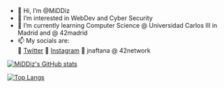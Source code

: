 - 👋 Hi, I’m @MiDDiz
- 👀 I’m interested in WebDev and Cyber Security
- 🌱 I’m currently learning Computer Science @ Universidad Carlos III in Madrid and @ 42madrid
- 📫 My socials are:  
      💙 [Twitter](https://twitter.com/_MiDDiz)
      💓 [Instagram](https://www.instagram.com/its_middiz)
      🖤 jnaftana @ 42network
      

<!---
MiDDiz/MiDDiz is a ✨ special ✨ repository because its `README.md` (this file) appears on your GitHub profile.
You can click the Preview link to take a look at your changes.
--->
[![MiDDiz's GitHub stats](https://github-readme-stats.vercel.app/api?username=MiDDiz&theme=tokyonight&show_icons=true)](https://www.youtube.com/watch?v=dQw4w9WgXcQ)


[![Top Langs](https://github-readme-stats.vercel.app/api/top-langs/?username=MiDDiz&theme=tokyonight&show_icons=true)](https://www.youtube.com/watch?v=dQw4w9WgXcQ)
